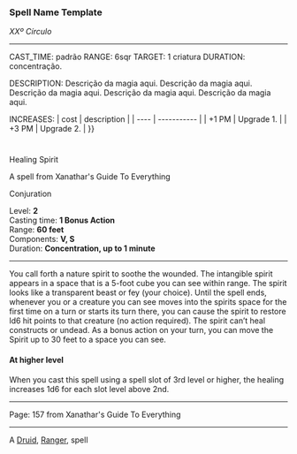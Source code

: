 ### Spell Name Template

_XXº Círculo_

---

CAST_TIME: padrão
RANGE: 6sqr
TARGET: 1 criatura
DURATION: concentração.

DESCRIPTION:
Descrição da magia aqui. Descrição da magia aqui. Descrição da magia aqui. Descrição da magia aqui. Descrição da magia aqui.

INCREASES:
| cost | description |
| ---- | ----------- |
| +1 PM | Upgrade 1. |
| +3 PM | Upgrade 2. |
}}

#

Healing Spirit

A spell from Xanathar's Guide To Everything

Conjuration

Level: **2**  
Casting time: **1 Bonus Action**  
Range: **60 feet**  
Components: **V, S**  
Duration: **Concentration, up to 1 minute**

---

You call forth a nature spirit to soothe the wounded. The intangible spirit appears in a space that is a 5-foot cube you can see within range. The spirit looks like a transparent beast or fey (your choice). Until the spell ends, whenever you or a creature you can see moves into the spirits space for the first time on a turn or starts its turn there, you can cause the spirit to restore ld6 hit points to that creature (no action required). The spirit can’t heal constructs or undead. As a bonus action on your turn, you can move the Spirit up to 30 feet to a space you can see.

#### At higher level

When you cast this spell using a spell slot of 3rd level or higher, the healing increases 1d6 for each slot level above 2nd.

---

Page: 157 from Xanathar's Guide To Everything

---

A [Druid](https://www.dnd-spells.com/spells/class/Druid), [Ranger](https://www.dnd-spells.com/spells/class/Ranger), spell

